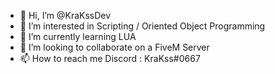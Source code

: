 - 👋 Hi, I’m @KraKssDev
- 👀 I’m interested in Scripting / Oriented Object Programming
- 🌱 I’m currently learning LUA
- 💞️ I’m looking to collaborate on a FiveM Server
- 📫 How to reach me Discord : KraKss#0667

<!---
KraKssDev/KraKssDev is a ✨ special ✨ repository because its `README.md` (this file) appears on your GitHub profile.
You can click the Preview link to take a look at your changes.
--->
